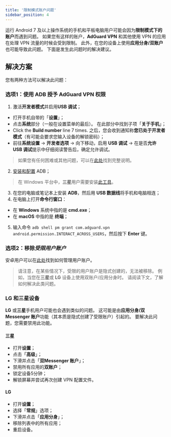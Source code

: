 ```yaml
---
title: '限制模式账户问题'
sidebar_position: 4
---
```


运行 Android 7 及以上操作系统的手机和平板电脑用户可能会因为**限制模式下的账户**而遇到问题。 如果您有这样的账户，**AdGuard VPN** 和其他使用 VPN 的应用在处理 VPN 流量的时候会受到限制。 此外，在您的设备上使用**应用分身/双账户**也可能导致此问题。 下面是发生此问题时的解决建议。

## 解决方案

您有两种方法可以解决此问题：

### 选项1：使用 ADB 授予 AdGuard VPN 权限

1. 激活**开发者模式**并启用**USB 调试**；
- 打开手机自带的「**设置**」；
- 点击**系统**部分（一般在设置菜单的最后）。 在此部分中找到子项「**关于手机**」；
- Click the **Build number** line 7 times. 之后，您会收到通知称**您已处于开发者模式**（有可能会要求您输入设备的解锁密码）；
- 前往**系统设置** → **开发者选项** → 向下移动，启用 **USB 调试** → 在是否**允许 USB 调试**提示中仔细阅读警告后，确定允许调试。

> 如果您有任何困难或其他问题，可以在[此处](https://developer.android.com/studio/debug/dev-options)找到完整说明。

2. [安装和配置](https://www.xda-developers.com/install-adb-windows-macos-linux/) ADB；
> 在 Windows 平台中，**三星**用户需要安装[此工具](https://developer.samsung.com/mobile/android-usb-driver.html)。

3. 在您的电脑或笔记本上安装 **ADB**，然后用 **USB 数据线**将手机和电脑相连；
4. 在电脑上打开**命令行窗口**：
- 在 **Windows** 系统中指的是 **cmd.exe**；
- 在 **macOS** 中指的是 **终端**；
5. 输入命令 `adb shell pm grant com.adguard.vpn android.permission.INTERACT_ACROSS_USERS`，然后按下 **Enter** 键。

### 选项2：移除*受限用户账户*

安卓用户可以在[此处](https://support.google.com/a/answer/6223444?hl=en)找到如何管理用户账户。

> 请注意，在某些情况下，受限的用户账户是隐式创建的，无法被移除。 例如，当您在**三星**或 **LG** 设备上使用双账户/应用分身时。 请阅读下文，了解如何解决此类问题。

### LG 和三星设备

**LG** 或**三星**手机用户可能也会遇到类似的问题。 这可能是由**应用分身/双 Messenger 账户**功能（其本质是隐式创建了受限账户）引起的。 要解决此问题，您需要禁用此功能。

#### 三星

- 打开**设置**；
- 点击「**高级**」；
- 下滑并点击「**双Messenger 账户**」；
- 禁用所有应用的**双账户**；
- 锁定设备5分钟；
- 解锁屏幕并尝试再次创建 VPN 配置文件。

#### LG

- 打开**设置**；
- 选择「**常规**」选项；
- 下滑并点击「**应用分身**」；
- 移除列表中的所有应用；
- 重启设备。
